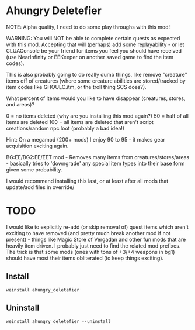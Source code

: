 # Ahungry Deletefier

NOTE: Alpha quality, I need to do some play throughs with this mod!

WARNING: You will NOT be able to complete certain quests as expected
with this mod.  Accepting that will (perhaps) add some replayability -
or let CLUAConsole be your friend for items you feel you should have
received (use NearInfinity or EEKeeper on another saved game to find
the item codes).

This is also probably going to do really dumb things, like remove
"creature" items off of creatures (where some creature abilities are
stored/tracked by item codes like GHOULC.itm, or the troll thing SCS
does?).

What percent of items would you like to have disappear (creatures,
stores, and areas)?

   0   = no items deleted (why are you installing this mod again?)
   50  = half of all items are deleted
   100 = all items are deleted that aren't script creations/random npc loot (probably a bad idea!)

Hint: On a megamod (200+ mods) I enjoy 90 to 95 - it makes gear
acquisition exciting again.

BG:EE/BG2:EE/EET mod - Removes many items from
creatures/stores/areas - basically tries to 'downgrade' any special
item types into their base form given some probability.

I would recommend installing this last, or at least after all mods
that update/add files in override/

# TODO

I would like to explicitly re-add (or skip removal of) quest items
which aren't exciting to have removed (and pretty much break another
mod if not present) - things like Magic Store of Vergadan and other
fun mods that are heavily item driven.  I probably just need to find
the related mod prefixes.  The trick is that some mods (ones with tons
of +3/+4 weapons in bg1) should have most their items obliterated (to
keep things exciting).

## Install

```
weinstall ahungry_deletefier
```

## Uninstall

```
weinstall ahungry_deletefier --uninstall
```
